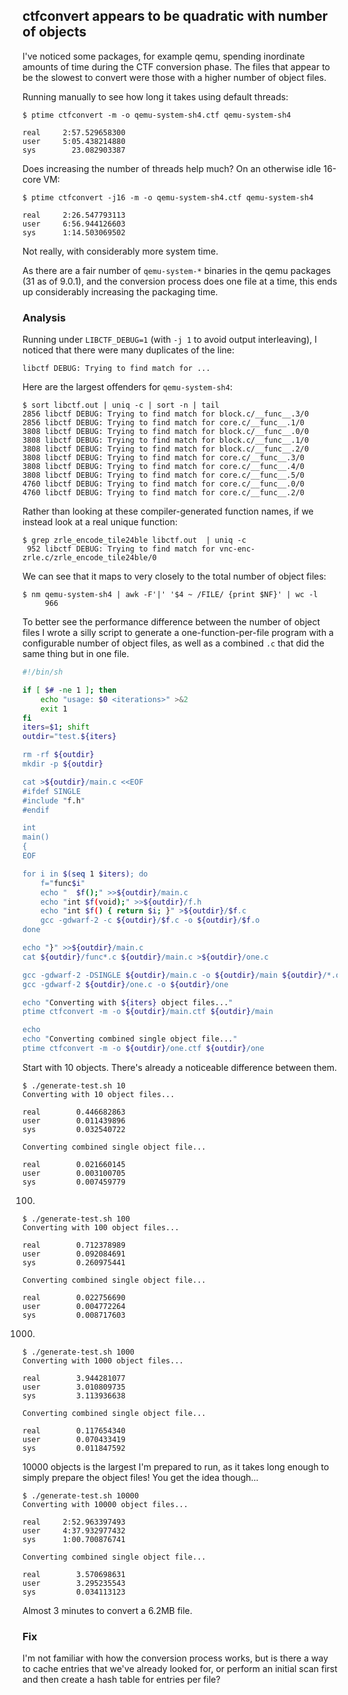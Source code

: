 ## ctfconvert appears to be quadratic with number of objects

I've noticed some packages, for example qemu, spending inordinate amounts of
time during the CTF conversion phase.  The files that appear to be the slowest
to convert were those with a higher number of object files.

Running manually to see how long it takes using default threads:

```shell
$ ptime ctfconvert -m -o qemu-system-sh4.ctf qemu-system-sh4

real     2:57.529658300
user     5:05.438214880
sys        23.082903387
```

Does increasing the number of threads help much?  On an otherwise idle 16-core
VM:

```shell
$ ptime ctfconvert -j16 -m -o qemu-system-sh4.ctf qemu-system-sh4

real     2:26.547793113
user     6:56.944126603
sys      1:14.503069502
```

Not really, with considerably more system time.

As there are a fair number of `qemu-system-*` binaries in the qemu packages (31
as of 9.0.1), and the conversion process does one file at a time, this ends up
considerably increasing the packaging time.

### Analysis

Running under `LIBCTF_DEBUG=1` (with `-j 1` to avoid output interleaving), I
noticed that there were many duplicates of the line:

```
libctf DEBUG: Trying to find match for ...
```

Here are the largest offenders for `qemu-system-sh4`:

```
$ sort libctf.out | uniq -c | sort -n | tail
2856 libctf DEBUG: Trying to find match for block.c/__func__.3/0
2856 libctf DEBUG: Trying to find match for core.c/__func__.1/0
3808 libctf DEBUG: Trying to find match for block.c/__func__.0/0
3808 libctf DEBUG: Trying to find match for block.c/__func__.1/0
3808 libctf DEBUG: Trying to find match for block.c/__func__.2/0
3808 libctf DEBUG: Trying to find match for core.c/__func__.3/0
3808 libctf DEBUG: Trying to find match for core.c/__func__.4/0
3808 libctf DEBUG: Trying to find match for core.c/__func__.5/0
4760 libctf DEBUG: Trying to find match for core.c/__func__.0/0
4760 libctf DEBUG: Trying to find match for core.c/__func__.2/0
```

Rather than looking at these compiler-generated function names, if we instead
look at a real unique function:

```shell
$ grep zrle_encode_tile24ble libctf.out  | uniq -c
 952 libctf DEBUG: Trying to find match for vnc-enc-zrle.c/zrle_encode_tile24ble/0
```

We can see that it maps to very closely to the total number of object files:

```shell
$ nm qemu-system-sh4 | awk -F'|' '$4 ~ /FILE/ {print $NF}' | wc -l
     966
```

To better see the performance difference between the number of object files I
wrote a silly script to generate a one-function-per-file program with a
configurable number of object files, as well as a combined `.c` that did the
same thing but in one file.

```bash
#!/bin/sh

if [ $# -ne 1 ]; then
    echo "usage: $0 <iterations>" >&2
    exit 1
fi
iters=$1; shift
outdir="test.${iters}

rm -rf ${outdir}
mkdir -p ${outdir}

cat >${outdir}/main.c <<EOF
#ifdef SINGLE
#include "f.h"
#endif

int
main()
{
EOF

for i in $(seq 1 $iters); do
    f="func$i"
    echo "  $f();" >>${outdir}/main.c
    echo "int $f(void);" >>${outdir}/f.h
    echo "int $f() { return $i; }" >${outdir}/$f.c
    gcc -gdwarf-2 -c ${outdir}/$f.c -o ${outdir}/$f.o
done

echo "}" >>${outdir}/main.c
cat ${outdir}/func*.c ${outdir}/main.c >${outdir}/one.c

gcc -gdwarf-2 -DSINGLE ${outdir}/main.c -o ${outdir}/main ${outdir}/*.o
gcc -gdwarf-2 ${outdir}/one.c -o ${outdir}/one

echo "Converting with ${iters} object files..."
ptime ctfconvert -m -o ${outdir}/main.ctf ${outdir}/main

echo
echo "Converting combined single object file..."
ptime ctfconvert -m -o ${outdir}/one.ctf ${outdir}/one
```

Start with 10 objects.  There's already a noticeable difference between them.

```shell
$ ./generate-test.sh 10
Converting with 10 object files...

real        0.446682863
user        0.011439896
sys         0.032540722

Converting combined single object file...

real        0.021660145
user        0.003100705
sys         0.007459779
```

100.

```shell
$ ./generate-test.sh 100
Converting with 100 object files...

real        0.712378989
user        0.092084691
sys         0.260975441

Converting combined single object file...

real        0.022756690
user        0.004772264
sys         0.008717603
```

1000.

```shell
$ ./generate-test.sh 1000
Converting with 1000 object files...

real        3.944281077
user        3.010809735
sys         3.113936638

Converting combined single object file...

real        0.117654340
user        0.070433419
sys         0.011847592
```

10000 objects is the largest I'm prepared to run, as it takes long enough to
simply prepare the object files!  You get the idea though...

```shell
$ ./generate-test.sh 10000
Converting with 10000 object files...

real     2:52.963397493
user     4:37.932977432
sys      1:00.700876741

Converting combined single object file...

real        3.570698631
user        3.295235543
sys         0.034113123
```

Almost 3 minutes to convert a 6.2MB file.

### Fix

I'm not familiar with how the conversion process works, but is there a way to
cache entries that we've already looked for, or perform an initial scan first
and then create a hash table for entries per file?
